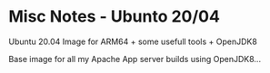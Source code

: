 # Misc Notes - Ubunto 20/04

Ubuntu 20.04 Image for ARM64 + some usefull tools + OpenJDK8

Base image for all my Apache App server builds using OpenJDK8...
